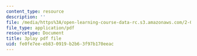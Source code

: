 ```yaml
---
content_type: resource
description: ''
file: /media/https%3A/open-learning-course-data-rc.s3.amazonaws.com/2-003sc-engineering-dynamics-fall-2011/fe0fe7eeeb830919b2b63f97b170eeac_lFedznDnPZc.pdf
file_type: application/pdf
resourcetype: Document
title: 3play pdf file
uid: fe0fe7ee-eb83-0919-b2b6-3f97b170eeac
---
```

